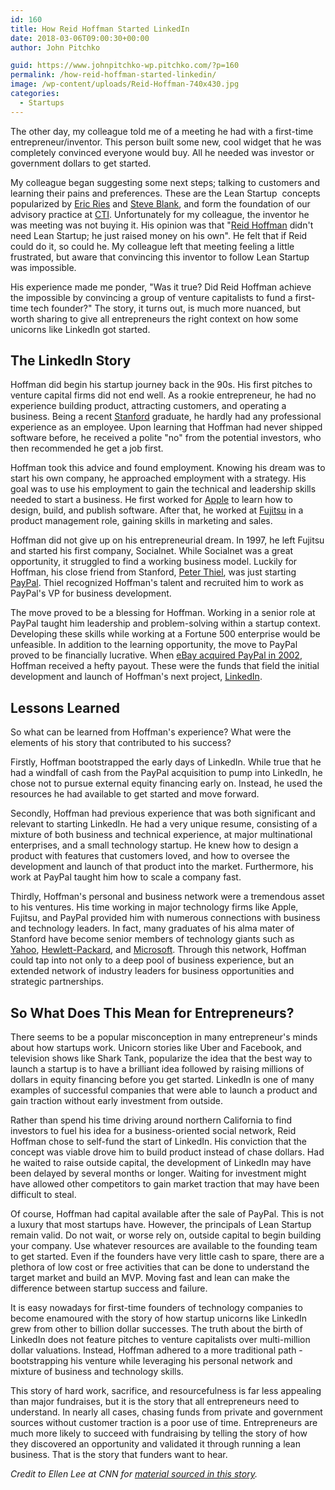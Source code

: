 ```yaml
---
id: 160
title: How Reid Hoffman Started LinkedIn
date: 2018-03-06T09:00:30+00:00
author: John Pitchko

guid: https://www.johnpitchko-wp.pitchko.com/?p=160
permalink: /how-reid-hoffman-started-linkedin/
image: /wp-content/uploads/Reid-Hoffman-740x430.jpg
categories:
  - Startups
---
```

The other day, my colleague told me of a meeting he had with a first-time entrepreneur/inventor. This person built some new, cool widget that he was completely convinced everyone would buy. All he needed was investor or government dollars to get started.

My colleague began suggesting some next steps; talking to customers and learning their pains and preferences. These are the Lean Startup  concepts popularized by <a href="https://twitter.com/ericries">Eric Ries</a> and <a href="https://twitter.com/sgblank">Steve Blank</a>, and form the foundation of our advisory practice at <a href="http://www.calgarytechnologies.com">CTI</a>. Unfortunately for my colleague, the inventor he was meeting was not buying it. His opinion was that "<a href="https://twitter.com/reidhoffman">Reid Hoffman</a> didn't need Lean Startup; he just raised money on his own". He felt that if Reid could do it, so could he. My colleague left that meeting feeling a little frustrated, but aware that convincing this inventor to follow Lean Startup was impossible.

His experience made me ponder, "Was it true? Did Reid Hoffman achieve the impossible by convincing a group of venture capitalists to fund a first-time tech founder?" The story, it turns out, is much more nuanced, but worth sharing to give all entrepreneurs the right context on how some unicorns like LinkedIn got started.
<h2>The LinkedIn Story</h2>
Hoffman did begin his startup journey back in the 90s. His first pitches to venture capital firms did not end well. As a rookie entrepreneur, he had no experience building product, attracting customers, and operating a business. Being a recent <a href="https://www.stanford.edu">Stanford</a> graduate, he hardly had any professional experience as an employee. Upon learning that Hoffman had never shipped software before, he received a polite "no" from the potential investors, who then recommended he get a job first.

Hoffman took this advice and found employment. Knowing his dream was to start his own company, he approached employment with a strategy. His goal was to use his employment to gain the technical and leadership skills needed to start a business. He first worked for <a href="http://www.apple.com/ca">Apple</a> to learn how to design, build, and publish software. After that, he worked at <a href="http://www.fujitsu.com/global/">Fujitsu</a> in a product management role, gaining skills in marketing and sales.

Hoffman did not give up on his entrepreneurial dream. In 1997, he left Fujitsu and started his first company, Socialnet. While Socialnet was a great opportunity, it struggled to find a working business model. Luckily for Hoffman, his close friend from Stanford, <a href="https://twitter.com/peterthiel">Peter Thiel</a>, was just starting <a href="https://www.paypal.com/ca/home">PayPal</a>. Thiel recognized Hoffman's talent and recruited him to work as PayPal's VP for business development.

The move proved to be a blessing for Hoffman. Working in a senior role at PayPal taught him leadership and problem-solving within a startup context. Developing these skills while working at a Fortune 500 enterprise would be unfeasible. In addition to the learning opportunity, the move to PayPal proved to be financially lucrative. When <a href="https://investors.ebayinc.com/releasedetail.cfm?releaseid=91641">eBay acquired PayPal in 2002</a>, Hoffman received a hefty payout. These were the funds that field the initial development and launch of Hoffman's next project, <a href="https://www.linkedin.com/">LinkedIn</a>.
<h2>Lessons Learned</h2>
So what can be learned from Hoffman's experience? What were the elements of his story that contributed to his success?

Firstly, Hoffman bootstrapped the early days of LinkedIn. While true that he had a windfall of cash from the PayPal acquisition to pump into LinkedIn, he chose not to pursue external equity financing early on. Instead, he used the resources he had available to get started and move forward.

Secondly, Hoffman had previous experience that was both significant and relevant to starting LinkedIn. He had a very unique resume, consisting of a mixture of both business and technical experience, at major multinational enterprises, and a small technology startup. He knew how to design a product with features that customers loved, and how to oversee the development and launch of that product into the market. Furthermore, his work at PayPal taught him how to scale a company fast.

Thirdly, Hoffman's personal and business network were a tremendous asset to his ventures. His time working in major technology firms like Apple, Fujitsu, and PayPal provided him with numerous connections with business and technology leaders. In fact, many graduates of his alma mater of Stanford have become senior members of technology giants such as <a href="https://ca.yahoo.com/?p=us">Yahoo</a>, <a href="http://www8.hp.com/ca/en/home.html">Hewlett-Packard</a>, and <a href="https://www.microsoft.com/en-ca/">Microsoft</a>. Through this network, Hoffman could tap into not only to a deep pool of business experience, but an extended network of industry leaders for business opportunities and strategic partnerships.
<h2>So What Does This Mean for Entrepreneurs?</h2>
There seems to be a popular misconception in many entrepreneur's minds about how startups work. Unicorn stories like Uber and Facebook, and television shows like Shark Tank, popularize the idea that the best way to launch a startup is to have a brilliant idea followed by raising millions of dollars in equity financing before you get started. LinkedIn is one of many examples of successful companies that were able to launch a product and gain traction without early investment from outside.

Rather than spend his time driving around northern California to find investors to fuel his idea for a business-oriented social network, Reid Hoffman chose to self-fund the start of LinkedIn. His conviction that the concept was viable drove him to build product instead of chase dollars. Had he waited to raise outside capital, the development of LinkedIn may have been delayed by several months or longer. Waiting for investment might have allowed other competitors to gain market traction that may have been difficult to steal.

Of course, Hoffman had capital available after the sale of PayPal. This is not a luxury that most startups have. However, the principals of Lean Startup remain valid. Do not wait, or worse rely on, outside capital to begin building your company. Use whatever resources are available to the founding team to get started. Even if the founders have very little cash to spare, there are a plethora of low cost or free activities that can be done to understand the target market and build an MVP. Moving fast and lean can make the difference between startup success and failure.

It is easy nowadays for first-time founders of technology companies to become enamoured with the story of how startup unicorns like LinkedIn grew from other to billion dollar successes. The truth about the birth of LinkedIn does not feature pitches to venture capitalists over multi-million dollar valuations. Instead, Hoffman adhered to a more traditional path - bootstrapping his venture while leveraging his personal network and mixture of business and technology skills.

This story of hard work, sacrifice, and resourcefulness is far less appealing than major fundraises, but it is the story that all entrepreneurs need to understand. In nearly all cases, chasing funds from private and government sources without customer traction is a poor use of time. Entrepreneurs are much more likely to succeed with fundraising by telling the story of how they discovered an opportunity and validated it through running a lean business. That is the story that funders want to hear.

<em>Credit to Ellen Lee at CNN for <a href="http://money.cnn.com/2009/06/02/smallbusiness/linkedin_startup_story.smb/">material sourced in this story</a>.</em>